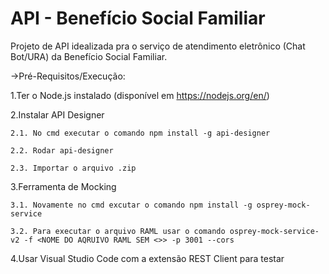 # API - Benefício Social Familiar

Projeto de API idealizada pra o serviço de atendimento eletrônico (Chat Bot/URA) da Benefício Social Familiar.

->Pré-Requisitos/Execução:
  
  1.Ter o Node.js instalado (disponível em https://nodejs.org/en/)
  
  2.Instalar API Designer
    
    2.1. No cmd executar o comando npm install -g api-designer
    
    2.2. Rodar api-designer
    
    2.3. Importar o arquivo .zip
    
  3.Ferramenta de Mocking

    3.1. Novamente no cmd excutar o comando npm install -g osprey-mock-service
    
    3.2. Para executar o arquivo RAML usar o comando osprey-mock-service-v2 -f <NOME DO AQRUIVO RAML SEM <>> -p 3001 --cors
  
  4.Usar Visual Studio Code com a extensão REST Client para testar
    

